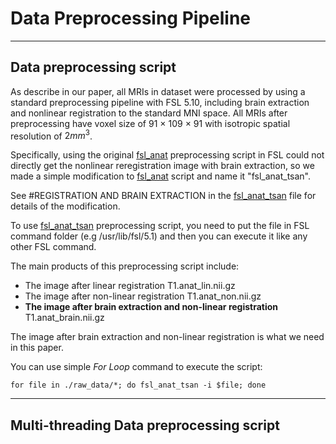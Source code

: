 # Data Preprocessing Pipeline

------

## Data preprocessing script

As describe in our paper, all MRIs in dataset were processed by using a standard preprocessing pipeline with FSL 5.10, including brain extraction and nonlinear registration to the standard MNI space. All MRIs after preprocessing have voxel size of 91 $\times$ 109 $\times$ 91 with isotropic spatial resolution of $2 mm^{3}$.

Specifically, using the original  [fsl_anat](https://fsl.fmrib.ox.ac.uk/fsl/fslwiki/fsl_anat)  preprocessing script in FSL could not directly get the nonlinear reregistration image with brain extraction, so we made a simple modification to [fsl_anat](https://fsl.fmrib.ox.ac.uk/fsl/fslwiki/fsl_anat) script and name it "fsl_anat_tsan".

See #REGISTRATION AND BRAIN EXTRACTION in the [fsl_anat_tsan](https://github.com/Milan-BUAA/TSAN-brain-age-estimation/blob/master/data_preprocessing/fsl_anat_tsan) file for details of the modification. 

To use [fsl_anat_tsan](https://github.com/Milan-BUAA/TSAN-brain-age-estimation/blob/master/data_preprocessing/fsl_anat_tsan) preprocessing script, you need to put the file in FSL command folder (e.g /usr/lib/fsl/5.1) and then you can execute it like any other FSL command.

The main products of this preprocessing script include:

- The image after linear registration T1.anat_lin.nii.gz
- The image after non-linear registration  T1.anat_non.nii.gz
- **The image after brain extraction and non-linear registration** T1.anat_brain.nii.gz

The image after brain extraction and non-linear registration is what we need in this paper.

You can use simple *For Loop* command to execute the script:

```shell
for file in ./raw_data/*; do fsl_anat_tsan -i $file; done
```

------

## Multi-threading Data preprocessing script

